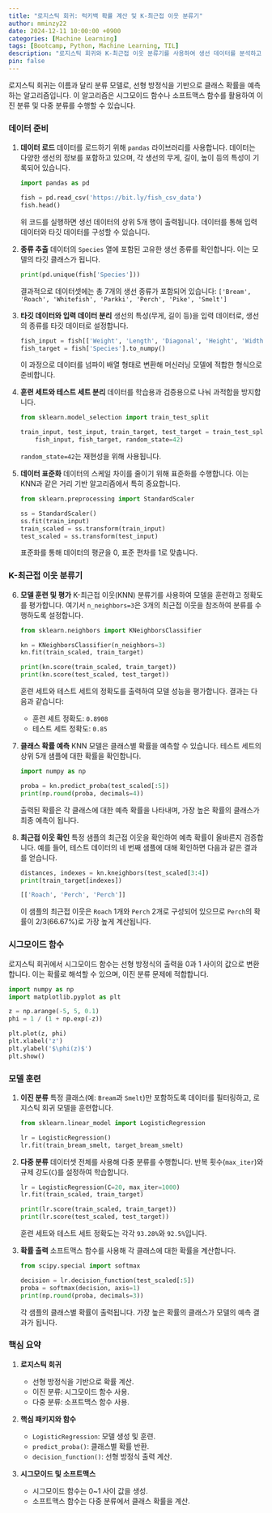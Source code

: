 ```yaml
---
title: "로지스틱 회귀: 럭키백 확률 계산 및 K-최근접 이웃 분류기"
author: mminzy22
date: 2024-12-11 10:00:00 +0900
categories: [Machine Learning]
tags: [Bootcamp, Python, Machine Learning, TIL]
description: "로지스틱 회귀와 K-최근접 이웃 분류기를 사용하여 생선 데이터를 분석하고 분류하는 방법을 다룹니다. 데이터 준비, 모델 훈련 및 평가, 확률 예측 등의 과정을 포함합니다."
pin: false
---
```




로지스틱 회귀는 이름과 달리 분류 모델로, 선형 방정식을 기반으로 클래스 확률을 예측하는 알고리즘입니다. 이 알고리즘은 시그모이드 함수나 소프트맥스 함수를 활용하여 이진 분류 및 다중 분류를 수행할 수 있습니다.


### 데이터 준비

1. **데이터 로드**
   데이터를 로드하기 위해 `pandas` 라이브러리를 사용합니다. 데이터는 다양한 생선의 정보를 포함하고 있으며, 각 생선의 무게, 길이, 높이 등의 특성이 기록되어 있습니다.
   ```python
   import pandas as pd

   fish = pd.read_csv('https://bit.ly/fish_csv_data')
   fish.head()
   ```
   위 코드를 실행하면 생선 데이터의 상위 5개 행이 출력됩니다. 데이터를 통해 입력 데이터와 타깃 데이터를 구성할 수 있습니다.

2. **종류 추출**
   데이터의 `Species` 열에 포함된 고유한 생선 종류를 확인합니다. 이는 모델의 타깃 클래스가 됩니다.
   ```python
   print(pd.unique(fish['Species']))
   ```
   결과적으로 데이터셋에는 총 7개의 생선 종류가 포함되어 있습니다:
   `['Bream', 'Roach', 'Whitefish', 'Parkki', 'Perch', 'Pike', 'Smelt']`

3. **타깃 데이터와 입력 데이터 분리**
   생선의 특성(무게, 길이 등)을 입력 데이터로, 생선의 종류를 타깃 데이터로 설정합니다.
   ```python
   fish_input = fish[['Weight', 'Length', 'Diagonal', 'Height', 'Width']].to_numpy()
   fish_target = fish['Species'].to_numpy()
   ```
   이 과정으로 데이터를 넘파이 배열 형태로 변환해 머신러닝 모델에 적합한 형식으로 준비합니다.

4. **훈련 세트와 테스트 세트 분리**
   데이터를 학습용과 검증용으로 나눠 과적합을 방지합니다.
   ```python
   from sklearn.model_selection import train_test_split

   train_input, test_input, train_target, test_target = train_test_split(
       fish_input, fish_target, random_state=42)
   ```
   `random_state=42`는 재현성을 위해 사용됩니다.

5. **데이터 표준화**
   데이터의 스케일 차이를 줄이기 위해 표준화를 수행합니다. 이는 KNN과 같은 거리 기반 알고리즘에서 특히 중요합니다.
   ```python
   from sklearn.preprocessing import StandardScaler

   ss = StandardScaler()
   ss.fit(train_input)
   train_scaled = ss.transform(train_input)
   test_scaled = ss.transform(test_input)
   ```
   표준화를 통해 데이터의 평균을 0, 표준 편차를 1로 맞춥니다.

### K-최근접 이웃 분류기

6. **모델 훈련 및 평가**
   K-최근접 이웃(KNN) 분류기를 사용하여 모델을 훈련하고 정확도를 평가합니다. 여기서 `n_neighbors=3`은 3개의 최근접 이웃을 참조하여 분류를 수행하도록 설정합니다.
   ```python
   from sklearn.neighbors import KNeighborsClassifier

   kn = KNeighborsClassifier(n_neighbors=3)
   kn.fit(train_scaled, train_target)

   print(kn.score(train_scaled, train_target))
   print(kn.score(test_scaled, test_target))
   ```
   훈련 세트와 테스트 세트의 정확도를 출력하여 모델 성능을 평가합니다. 결과는 다음과 같습니다:
   - 훈련 세트 정확도: `0.8908`
   - 테스트 세트 정확도: `0.85`

7. **클래스 확률 예측**
   KNN 모델은 클래스별 확률을 예측할 수 있습니다. 테스트 세트의 상위 5개 샘플에 대한 확률을 확인합니다.
   ```python
   import numpy as np

   proba = kn.predict_proba(test_scaled[:5])
   print(np.round(proba, decimals=4))
   ```
   출력된 확률은 각 클래스에 대한 예측 확률을 나타내며, 가장 높은 확률의 클래스가 최종 예측이 됩니다.

8. **최근접 이웃 확인**
   특정 샘플의 최근접 이웃을 확인하여 예측 확률이 올바른지 검증합니다. 예를 들어, 테스트 데이터의 네 번째 샘플에 대해 확인하면 다음과 같은 결과를 얻습니다.
   ```python
   distances, indexes = kn.kneighbors(test_scaled[3:4])
   print(train_target[indexes])
   ```
   ```python
   [['Roach', 'Perch', 'Perch']]
   ```
   이 샘플의 최근접 이웃은 `Roach` 1개와 `Perch` 2개로 구성되어 있으므로 `Perch`의 확률이 2/3(66.67%)로 가장 높게 계산됩니다.


### 시그모이드 함수
로지스틱 회귀에서 시그모이드 함수는 선형 방정식의 출력을 0과 1 사이의 값으로 변환합니다. 이는 확률로 해석할 수 있으며, 이진 분류 문제에 적합합니다.

```python
import numpy as np
import matplotlib.pyplot as plt

z = np.arange(-5, 5, 0.1)
phi = 1 / (1 + np.exp(-z))

plt.plot(z, phi)
plt.xlabel('z')
plt.ylabel('$\phi(z)$')
plt.show()
```

### 모델 훈련

1. **이진 분류**
   특정 클래스(예: `Bream`과 `Smelt`)만 포함하도록 데이터를 필터링하고, 로지스틱 회귀 모델을 훈련합니다.
   ```python
   from sklearn.linear_model import LogisticRegression

   lr = LogisticRegression()
   lr.fit(train_bream_smelt, target_bream_smelt)
   ```

2. **다중 분류**
   데이터셋 전체를 사용해 다중 분류를 수행합니다. 반복 횟수(`max_iter`)와 규제 강도(`C`)를 설정하여 학습합니다.
   ```python
   lr = LogisticRegression(C=20, max_iter=1000)
   lr.fit(train_scaled, train_target)

   print(lr.score(train_scaled, train_target))
   print(lr.score(test_scaled, test_target))
   ```
   훈련 세트와 테스트 세트 정확도는 각각 `93.28%`와 `92.5%`입니다.

3. **확률 출력**
   소프트맥스 함수를 사용해 각 클래스에 대한 확률을 계산합니다.
   ```python
   from scipy.special import softmax

   decision = lr.decision_function(test_scaled[:5])
   proba = softmax(decision, axis=1)
   print(np.round(proba, decimals=3))
   ```
   각 샘플의 클래스별 확률이 출력됩니다. 가장 높은 확률의 클래스가 모델의 예측 결과가 됩니다.


### 핵심 요약

1. **로지스틱 회귀**
   - 선형 방정식을 기반으로 확률 계산.
   - 이진 분류: 시그모이드 함수 사용.
   - 다중 분류: 소프트맥스 함수 사용.

2. **핵심 패키지와 함수**
   - `LogisticRegression`: 모델 생성 및 훈련.
   - `predict_proba()`: 클래스별 확률 반환.
   - `decision_function()`: 선형 방정식 출력 계산.

3. **시그모이드 및 소프트맥스**
   - 시그모이드 함수는 0~1 사이 값을 생성.
   - 소프트맥스 함수는 다중 분류에서 클래스 확률을 계산.

